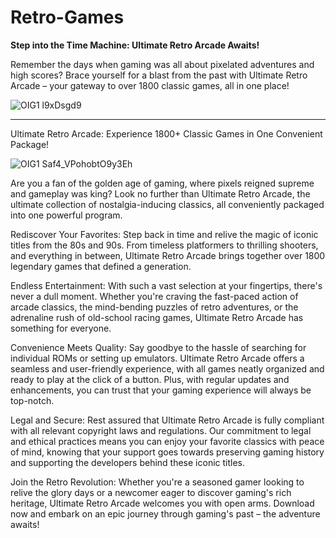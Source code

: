 # Retro-Games

**Step into the Time Machine: Ultimate Retro Arcade Awaits!**

Remember the days when gaming was all about pixelated adventures and high scores? Brace yourself for a blast from the past with Ultimate Retro Arcade – your gateway to over 1800 classic games, all in one place!

![OIG1 l9xDsgd9](https://github.com/ggrp-byte/Retro-Games/assets/128429494/c1c42297-9543-40e4-bc63-35c2bb00f76f)

_____________________________________________________________________________________________________________________________________________________________________________________

Ultimate Retro Arcade: Experience 1800+ Classic Games in One Convenient Package!

![OIG1 Saf4_VPohobtO9y3Eh](https://github.com/ggrp-byte/Retro-Games/assets/128429494/f78aed25-e656-4f98-8e60-1b26a039ca84)

Are you a fan of the golden age of gaming, where pixels reigned supreme and gameplay was king? Look no further than Ultimate Retro Arcade, the ultimate collection of nostalgia-inducing classics, all conveniently packaged into one powerful program.

Rediscover Your Favorites:
Step back in time and relive the magic of iconic titles from the 80s and 90s. From timeless platformers to thrilling shooters, and everything in between, Ultimate Retro Arcade brings together over 1800 legendary games that defined a generation.

Endless Entertainment:
With such a vast selection at your fingertips, there's never a dull moment. Whether you're craving the fast-paced action of arcade classics, the mind-bending puzzles of retro adventures, or the adrenaline rush of old-school racing games, Ultimate Retro Arcade has something for everyone.

Convenience Meets Quality:
Say goodbye to the hassle of searching for individual ROMs or setting up emulators. Ultimate Retro Arcade offers a seamless and user-friendly experience, with all games neatly organized and ready to play at the click of a button. Plus, with regular updates and enhancements, you can trust that your gaming experience will always be top-notch.

Legal and Secure:
Rest assured that Ultimate Retro Arcade is fully compliant with all relevant copyright laws and regulations. Our commitment to legal and ethical practices means you can enjoy your favorite classics with peace of mind, knowing that your support goes towards preserving gaming history and supporting the developers behind these iconic titles.

Join the Retro Revolution:
Whether you're a seasoned gamer looking to relive the glory days or a newcomer eager to discover gaming's rich heritage, Ultimate Retro Arcade welcomes you with open arms. Download now and embark on an epic journey through gaming's past – the adventure awaits!
